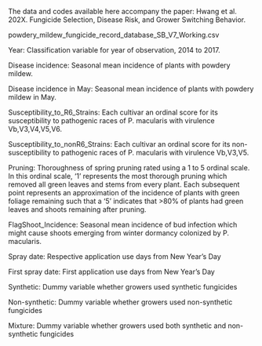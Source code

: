 The data and codes available here accompany the paper: Hwang et al. 202X. Fungicide Selection, Disease Risk, and Grower Switching Behavior.

powdery_mildew_fungicide_record_database_SB_V7_Working.csv

Year: Classification variable for year of observation, 2014 to 2017.

Disease incidence: Seasonal mean incidence of plants with powdery mildew.

Disease incidence in May: Seasonal mean incidence of plants with powdery mildew in May.

Susceptibility_to_R6_Strains: Each cultivar an ordinal score for its susceptibility to pathogenic races of P. macularis with virulence Vb,V3,V4,V5,V6.

Susceptibility_to_nonR6_Strains: Each cultivar an ordinal score for its non-susceptibility to pathogenic races of P. macularis with virulence Vb,V3,V5.

Pruning: Thoroughness of spring pruning rated using a 1 to 5 ordinal scale. In this ordinal scale, ‘1’ represents the most thorough pruning which removed all green leaves and stems from every plant. Each subsequent point represents an approximation of the incidence of plants with green foliage remaining such that a ‘5’ indicates that >80% of plants had green leaves and shoots remaining after pruning.

FlagShoot_Incidence: Seasonal mean incidence of bud infection which might cause shoots emerging from winter dormancy colonized by P. macularis.

Spray date: Respective application use days from New Year’s Day

First spray date: First application use days from New Year’s Day

Synthetic: Dummy variable whether growers used synthetic fungicides

Non-synthetic: Dummy variable whether growers used non-synthetic fungicides

Mixture: Dummy variable whether growers used both synthetic and non-synthetic fungicides
